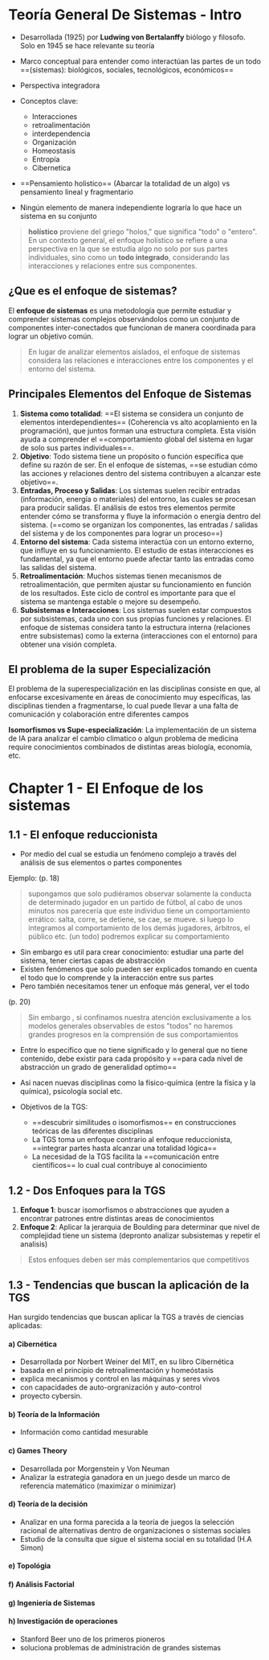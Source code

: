 # Teoría General De Sistemas - Intro
+ Desarrollada (1925) por **Ludwing von Bertalanffy** biólogo y filosofo. Solo en 1945 se hace relevante su teoría
+ Marco conceptual para entender como interactúan las partes de un todo ==(sistemas): biológicos, sociales, tecnológicos, económicos==
+ Perspectiva integradora
+ Conceptos clave: 
	+ Interacciones
	+ retroalimentación
	+ interdependencia
	+ Organización
	+ Homeostasis
	+ Entropía
	+ Cibernetica
	
+ ==Pensamiento holistico== (Abarcar la totalidad de un algo) vs pensamiento lineal y fragmentario
+ Ningún elemento de manera independiente lograría lo que hace un sistema en su conjunto

> **holístico** proviene del griego "holos," que significa "todo" o "entero". En un contexto general, el enfoque holístico se refiere a una perspectiva en la que se estudia algo no solo por sus partes individuales, sino como un **todo integrado**, considerando las interacciones y relaciones entre sus componentes.
## ¿Que es el enfoque de sistemas? 
El **enfoque de sistemas** es una metodología que permite estudiar y comprender sistemas complejos observándolos como un conjunto de componentes inter-conectados que funcionan de manera coordinada para lograr un objetivo común.

> En lugar de analizar elementos aislados, el enfoque de sistemas considera las relaciones e interacciones entre los componentes y el entorno del sistema.
## Principales Elementos del Enfoque de Sistemas
1. **Sistema como totalidad**: ==El sistema se considera un conjunto de elementos interdependientes== (Coherencia vs alto acoplamiento en la programación), que juntos forman una estructura completa. Esta visión ayuda a comprender el ==comportamiento global del sistema en lugar de solo sus partes individuales==.
2. **Objetivo**: Todo sistema tiene un propósito o función específica que define su razón de ser. En el enfoque de sistemas, ==se estudian cómo las acciones y relaciones dentro del sistema contribuyen a alcanzar este objetivo==.
3. **Entradas, Proceso y Salidas**: Los sistemas suelen recibir entradas (información, energía o materiales) del entorno, las cuales se procesan para producir salidas. El análisis de estos tres elementos permite entender cómo se transforma y fluye la información o energía dentro del sistema. (==como se organizan los componentes, las entradas / salidas del sistema y de los componentes para lograr un proceso==)
4. **Entorno del sistema**: Cada sistema interactúa con un entorno externo, que influye en su funcionamiento. El estudio de estas interacciones es fundamental, ya que el entorno puede afectar tanto las entradas como las salidas del sistema.
5. **Retroalimentación**: Muchos sistemas tienen mecanismos de retroalimentación, que permiten ajustar su funcionamiento en función de los resultados. Este ciclo de control es importante para que el sistema se mantenga estable o mejore su desempeño.
6. **Subsistemas e Interacciones**: Los sistemas suelen estar compuestos por subsistemas, cada uno con sus propias funciones y relaciones. El enfoque de sistemas considera tanto la estructura interna (relaciones entre subsistemas) como la externa (interacciones con el entorno) para obtener una visión completa.

## El problema de la  super Especialización
El problema de la superespecialización en las disciplinas consiste en que, al enfocarse excesivamente en áreas de conocimiento muy específicas, las disciplinas tienden a fragmentarse, lo cual puede llevar a una falta de comunicación y colaboración entre diferentes campos

**Isomorfismos vs Supe-especialización**: La implementación de un sistema de IA para analizar el cambio climatico o algun problema de medicina require conocimientos combinados de distintas areas biología, economía, etc.

# Chapter 1 - El Enfoque de los sistemas
## 1.1 - El enfoque reduccionista
+ Por medio del cual se estudia un fenómeno complejo a través del análisis de sus elementos o partes componentes

Ejemplo: (p. 18)
> supongamos que solo pudiéramos observar solamente la conducta de determinado jugador en un partido de fútbol, al cabo de unos minutos nos parecería que este individuo tiene un comportamiento errático: salta, corre, se detiene, se cae, se mueve. si luego lo integramos al comportamiento de los demás jugadores, árbitros, el público etc. (un todo) podremos explicar su comportamiento

+ Sin embargo es util para crear conocimiento: estudiar una parte del sistema, tener ciertas capas de abstracción
+ Existen fenómenos que solo pueden ser explicados tomando en cuenta el todo que lo comprende y la interacción entre sus partes
+ Pero también necesitamos tener un enfoque más general, ver el todo

(p. 20)
> Sin embargo , si confinamos nuestra atención exclusivamente a los modelos generales observables de estos "todos" no haremos grandes progresos en la comprensión de sus comportamientos

+ Entre lo especifico que no tiene significado y lo general que no tiene contenido, debe existir para cada propósito y ==para cada nivel de abstracción un grado de generalidad optimo==
+ Así nacen nuevas disciplinas como la físico-química (entre la física y la química), psicología social etc.

+ Objetivos de la TGS:
	+   ==descubrir similitudes o isomorfismos== en construcciones teóricas de las diferentes disciplinas
	+ La TGS toma un enfoque contrario al enfoque reduccionista, ==integrar partes hasta alcanzar una totalidad lógica==
	+ La necesidad de la TGS facilita la ==comunicación entre científicos== lo cual cual contribuye al conocimiento

## 1.2 - Dos Enfoques para la TGS

1. **Enfoque 1**: buscar isomorfismos o abstracciones que ayuden a encontrar patrones entre distintas areas de conocimientos
2. **Enfoque 2**: Aplicar la jerarquia de Boulding para determinar que nivel de complejidad tiene un sistema (depronto analizar subsistemas y repetir el analisis)

> Estos enfoques deben ser más complementarios que competitivos

## 1.3 - Tendencias que buscan la aplicación de la TGS
Han surgido tendencias que buscan aplicar la TGS a través de ciencias aplicadas:

#### a) Cibernética
+ Desarrollada por Norbert Weiner del MIT, en su libro Cibernética
+ basada en el principio de retroalimentación y homeóstasis
+ explica mecanismos y control en las máquinas y seres vivos
+ con capacidades de auto-orgranización y auto-control
+ proyecto cybersin.
#### b) Teoría de la Información
+ Información como cantidad mesurable
#### c) Games Theory
+ Desarrollada por Morgenstein y Von Neuman
+ Analizar la estrategia ganadora en un juego desde un marco de referencia matemático (maximizar o minimizar)

#### d) Teoría de la decisión
+ Analizar en una forma parecida a la teoría de juegos la selección racional de alternativas dentro de organizaciones o sistemas sociales
+ Estudio de la consulta que sigue el sistema social en su totalidad (H.A Simon)

#### e) Topológia
#### f) Análisis Factorial
#### g) Ingeniería de Sistemas
#### h) Investigación de operaciones
+ Stanford Beer uno de los primeros pioneros
+ soluciona problemas de administración de grandes sistemas